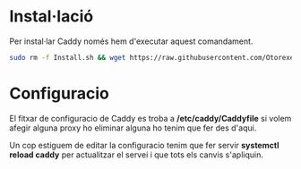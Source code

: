 # Instal·lació
Per instal·lar Caddy només hem d'executar aquest comandament.
```bash
sudo rm -f Install.sh && wget https://raw.githubusercontent.com/Otorexer/SerLliure/main/Serveis/Caddy/Install.sh && sudo bash Install.sh && sudo rm Install.sh
```
# Configuracio
El fitxar de configuracio de Caddy es troba a **/etc/caddy/Caddyfile** si volem afegir alguna proxy ho eliminar alguna ho tenim que fer des d'aqui.

Un cop estiguem de editar la configuracio tenim que fer servir **systemctl reload caddy** per actualitzar el servei i que tots els canvis s'apliquin.
